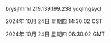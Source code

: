 brysjhhrhl 219.139.199.238 yqqlmgsycl

2024年 10月 24日 星期四 14:30:02 CST

2024年 10月 24日 星期四 06:30:02 GMT
